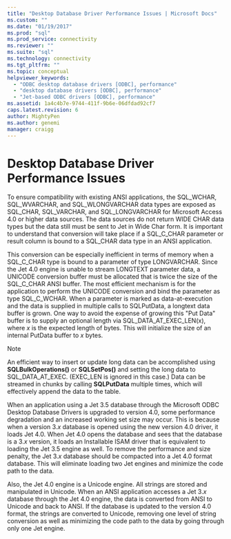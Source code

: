 ```yaml
---
title: "Desktop Database Driver Performance Issues | Microsoft Docs"
ms.custom: ""
ms.date: "01/19/2017"
ms.prod: "sql"
ms.prod_service: connectivity
ms.reviewer: ""
ms.suite: "sql"
ms.technology: connectivity
ms.tgt_pltfrm: ""
ms.topic: conceptual
helpviewer_keywords: 
  - "ODBC desktop database drivers [ODBC], performance"
  - "desktop database drivers [ODBC], performance"
  - "Jet-based ODBC drivers [ODBC], performance"
ms.assetid: 1a4c4b7e-9744-411f-9b6e-06dfdad92cf7
caps.latest.revision: 6
author: MightyPen
ms.author: genemi
manager: craigg
---
```

# Desktop Database Driver Performance Issues
To ensure compatibility with existing ANSI applications, the SQL_WCHAR, SQL_WVARCHAR, and SQL_WLONGVARCHAR data types are exposed as SQL_CHAR, SQL_VARCHAR, and SQL_LONGVARCHAR for Microsoft Access 4.0 or higher data sources. The data sources do not return WIDE CHAR data types but the data still must be sent to Jet in Wide Char form. It is important to understand that conversion will take place if a SQL_C_CHAR parameter or result column is bound to a SQL_CHAR data type in an ANSI application.  
  
 This conversion can be especially inefficient in terms of memory when a SQL_C_CHAR type is bound to a parameter of type LONGVARCHAR. Since the Jet 4.0 engine is unable to stream LONGTEXT parameter data, a UNICODE conversion buffer must be allocated that is twice the size of the SQL_C_CHAR ANSI buffer. The most efficient mechanism is for the application to perform the UNICODE conversion and bind the parameter as type SQL_C_WCHAR. When a parameter is marked as data-at-execution and the data is supplied in multiple calls to SQLPutData, a longtext data buffer is grown. One way to avoid the expense of growing this "Put Data" buffer is to supply an optional length via SQL_DATA_AT_EXEC_LEN(x), where *x* is the expected length of bytes. This will initialize the size of an internal PutData buffer to *x* bytes.  
  
> [!NOTE]  
>  An efficient way to insert or update long data can be accomplished using **SQLBulkOperations()** or **SQLSetPos()** and setting the long data to SQL_DATA_AT_EXEC. (EXEC_LEN is ignored in this case.) Data can be streamed in chunks by calling **SQLPutData** multiple times, which will effectively append the data to the table.  
  
 When an application using a Jet 3.5 database through the Microsoft ODBC Desktop Database Drivers is upgraded to version 4.0, some performance degradation and an increased working set size may occur. This is because when a version 3.*x* database is opened using the new version 4.0 driver, it loads Jet 4.0. When Jet 4.0 opens the database and sees that the database is a 3.*x* version, it loads an Installable ISAM driver that is equivalent to loading the Jet 3.5 engine as well. To remove the performance and size penalty, the Jet 3.*x* database should be compacted into a Jet 4.0 format database. This will eliminate loading two Jet engines and minimize the code path to the data.  
  
 Also, the Jet 4.0 engine is a Unicode engine. All strings are stored and manipulated in Unicode. When an ANSI application accesses a Jet 3.*x* database through the Jet 4.0 engine, the data is converted from ANSI to Unicode and back to ANSI. If the database is updated to the version 4.0 format, the strings are converted to Unicode, removing one level of string conversion as well as minimizing the code path to the data by going through only one Jet engine.
